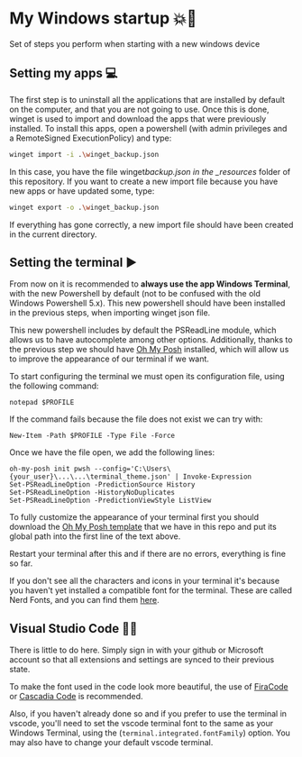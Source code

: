 # My Windows startup 💥💯

Set of steps you perform when starting with a new windows device

## Setting my apps 💻​

The first step is to uninstall all the applications that are installed by default on the computer, and that you are not going to use. Once this is done, winget is used to import and download the apps that were previously installed. To install this apps, open a powershell (with admin privileges and a RemoteSigned ExecutionPolicy) and type:

```sh
winget import -i .\winget_backup.json
```

In this case, you have the file winget*backup.json in the \_resources* folder of this repository. If you want to create a new import file because you have new apps or have updated some, type:

```sh
winget export -o .\winget_backup.json
```

If everything has gone correctly, a new import file should have been created in the current directory.

## Setting the terminal ▶️​

From now on it is recommended to **always use the app Windows Terminal**, with the new Powershell by default (not to be confused with the old Windows Powershell 5.x). This new powershell should have been installed in the previous steps, when importing winget json file.

This new powershell includes by default the PSReadLine module, which allows us to have autocomplete among other options. Additionally, thanks to the previous step we should have [Oh My Posh](https://ohmyposh.dev/) installed, which will allow us to improve the appearance of our terminal if we want.

To start configuring the terminal we must open its configuration file, using the following command:

```
notepad $PROFILE
```

If the command fails because the file does not exist we can try with:

```
New-Item -Path $PROFILE -Type File -Force
```

Once we have the file open, we add the following lines:

```
oh-my-posh init pwsh --config='C:\Users\{your_user}\...\...\terminal_theme.json' | Invoke-Expression
Set-PSReadLineOption -PredictionSource History
Set-PSReadLineOption -HistoryNoDuplicates
Set-PSReadLineOption -PredictionViewStyle ListView
```


To fully customize the appearance of your terminal first you should download the [Oh My Posh template](https://github.com/enrique-lozano/My-Windows-Startup/tree/master/resources) that we have in this repo and put its global path into the first line of the text above.

Restart your terminal after this and if there are no errors, everything is fine so far.

If you don't see all the characters and icons in your terminal it's because you haven't yet installed a compatible font for the terminal. These are called Nerd Fonts, and you can find them [here](https://www.nerdfonts.com/font-downloads).

## Visual Studio Code 🧑‍💻​

There is little to do here. Simply sign in with your github or Microsoft account so that all extensions and settings are synced to their previous state.

To make the font used in the code look more beautiful, the use of [FiraCode](https://github.com/tonsky/FiraCode) or [Cascadia Code](https://github.com/microsoft/cascadia-code) is recommended.

Also, if you haven't already done so and if you prefer to use the terminal in vscode, you'll need to set the vscode terminal font to the same as your Windows Terminal, using the (`terminal.integrated.fontFamily`) option. You may also have to change your default vscode terminal.
